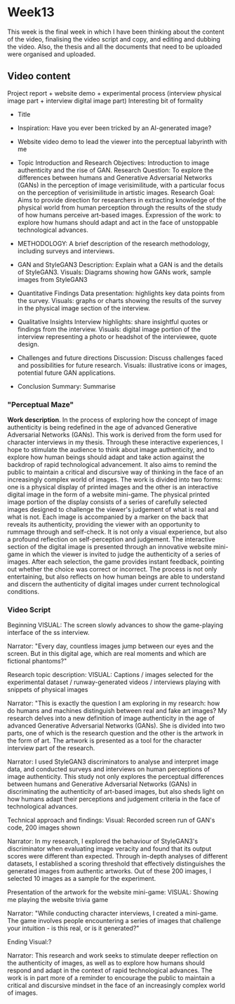 # Week13
This week is the final week in which I have been thinking about the content of the video, finalising the video script and copy, and editing and dubbing the video.
Also, the thesis and all the documents that need to be uploaded were organised and uploaded.

## Video content
Project report + website demo + experimental process (interview physical image part + interview digital image part) Interesting bit of formality

- Title

- Inspiration: Have you ever been tricked by an AI-generated image?

- Website video demo to lead the viewer into the perceptual labyrinth with me
  
- Topic Introduction and Research Objectives: Introduction to image authenticity and the rise of GAN.
Research Question: To explore the differences between humans and Generative Adversarial Networks (GANs) in the perception of image verisimilitude, with a particular focus on the perception of verisimilitude in artistic images.
Research Goal: Aims to provide direction for researchers in extracting knowledge of the physical world from human perception through the results of the study of how humans perceive art-based images.
Expression of the work: to explore how humans should adapt and act in the face of unstoppable technological advances.

- METHODOLOGY: A brief description of the research methodology, including surveys and interviews.
  
- GAN and StyleGAN3
Description: Explain what a GAN is and the details of StyleGAN3.
Visuals: Diagrams showing how GANs work, sample images from StyleGAN3

- Quantitative Findings
Data presentation: highlights key data points from the survey.
Visuals: graphs or charts showing the results of the survey in the physical image section of the interview.

- Qualitative Insights
Interview highlights: share insightful quotes or findings from the interview.
Visuals: digital image portion of the interview representing a photo or headshot of the interviewee, quote design.

- Challenges and future directions
Discussion: Discuss challenges faced and possibilities for future research.
Visuals: illustrative icons or images, potential future GAN applications.

- Conclusion
Summary: Summarise




### "Perceptual Maze"

**Work description**.
In the process of exploring how the concept of image authenticity is being redefined in the age of advanced Generative Adversarial Networks (GANs). This work is derived from the form used for character interviews in my thesis. Through these interactive experiences, I hope to stimulate the audience to think about image authenticity, and to explore how human beings should adapt and take action against the backdrop of rapid technological advancement. It also aims to remind the public to maintain a critical and discursive way of thinking in the face of an increasingly complex world of images. The work is divided into two forms: one is a physical display of printed images and the other is an interactive digital image in the form of a website mini-game.
The physical printed image portion of the display consists of a series of carefully selected images designed to challenge the viewer's judgement of what is real and what is not. Each image is accompanied by a marker on the back that reveals its authenticity, providing the viewer with an opportunity to rummage through and self-check. It is not only a visual experience, but also a profound reflection on self-perception and judgement.
The interactive section of the digital image is presented through an innovative website mini-game in which the viewer is invited to judge the authenticity of a series of images. After each selection, the game provides instant feedback, pointing out whether the choice was correct or incorrect. The process is not only entertaining, but also reflects on how human beings are able to understand and discern the authenticity of digital images under current technological conditions.

### Video Script

Beginning
VISUAL: The screen slowly advances to show the game-playing interface of the ss interview.

Narrator:
"Every day, countless images jump between our eyes and the screen. But in this digital age, which are real moments and which are fictional phantoms?"

Research topic description:
VISUAL: Captions / images selected for the experimental dataset / runway-generated videos / interviews playing with snippets of physical images

Narrator:
"This is exactly the question I am exploring in my research: how do humans and machines distinguish between real and fake art images?
My research delves into a new definition of image authenticity in the age of advanced Generative Adversarial Networks (GANs). She is divided into two parts, one of which is the research question and the other is the artwork in the form of art. The artwork is presented as a tool for the character interview part of the research.

Narrator:
I used StyleGAN3 discriminators to analyse and interpret image data, and conducted surveys and interviews on human perceptions of image authenticity.
This study not only explores the perceptual differences between humans and Generative Adversarial Networks (GANs) in discriminating the authenticity of art-based images, but also sheds light on how humans adapt their perceptions and judgement criteria in the face of technological advances.

Technical approach and findings:
Visual: Recorded screen run of GAN's code, 200 images shown

Narrator:
In my research, I explored the behaviour of StyleGAN3's discriminator when evaluating image veracity and found that its output scores were different than expected. Through in-depth analyses of different datasets, I established a scoring threshold that effectively distinguishes the generated images from authentic artworks.
Out of these 200 images, I selected 10 images as a sample for the experiment.

Presentation of the artwork for the website mini-game:
VISUAL: Showing me playing the website trivia game

Narrator:
"While conducting character interviews, I created a mini-game. The game involves people encountering a series of images that challenge your intuition - is this real, or is it generated?"

Ending
Visual:?

Narrator:
This research and work seeks to stimulate deeper reflection on the authenticity of images, as well as to explore how humans should respond and adapt in the context of rapid technological advances.
The work is in part more of a reminder to encourage the public to maintain a critical and discursive mindset in the face of an increasingly complex world of images.
